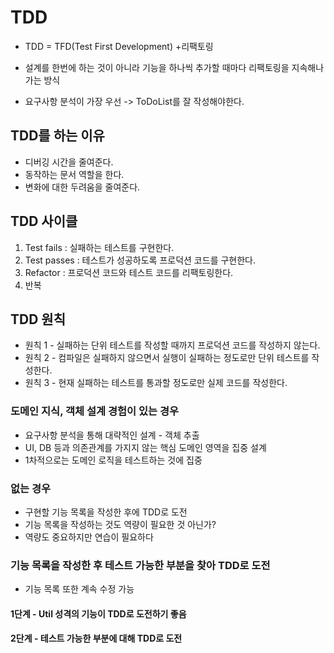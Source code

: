 # TDD

* TDD = TFD(Test First Development) +리팩토링

* 설계를 한번에 하는 것이 아니라 기능을 하나씩 추가할 때마다 리팩토링을 지속해나가는 방식
* 요구사항 분석이 가장 우선 -> ToDoList를 잘 작성해야한다.



## TDD를 하는 이유

* 디버깅 시간을 줄여준다.
* 동작하는 문서 역할을 한다.
* 변화에 대한 두려움을 줄여준다.



## TDD 사이클 

1. Test fails : 실패하는 테스트를 구현한다.
2. Test passes : 테스트가 성공하도록 프로덕션 코드를 구현한다.
3. Refactor : 프로덕션 코드와 테스트 코드를 리팩토링한다.
4. 반복



## TDD 원칙

* 원칙 1 - 실패하는 단위 테스트를 작성할 때까지 프로덕션 코드를 작성하지 않는다.
* 원칙 2 - 컴파일은 실패하지 않으면서 실행이 실패하는 정도로만 단위 테스트를 작성한다.
* 원칙 3 - 현재 실패하는 테스트를 통과할 정도로만 실제 코드를 작성한다. 



### 도메인 지식, 객체 설계 경험이 있는 경우

* 요구사항 분석을 통해 대략적인 설계 - 객체 추출
* UI, DB 등과 의존관계를 가지지 않는 핵심 도메인 영역을 집중 설계
* 1차적으로는 도메인 로직을 테스트하는 것에 집중



### 없는 경우

* 구현할 기능 목록을 작성한 후에 TDD로 도전
* 기능 목록을 작성하는 것도 역량이 필요한 것 아닌가?
* 역량도 중요하지만 연습이 필요하다



### 기능 목록을 작성한 후 테스트 가능한 부분을 찾아 TDD로 도전

* 기능 목록 또한 계속 수정 가능

#### 1단계 - Util 성격의 기능이 TDD로 도전하기 좋음

#### 2단계 - 테스트 가능한 부분에 대해 TDD로 도전

